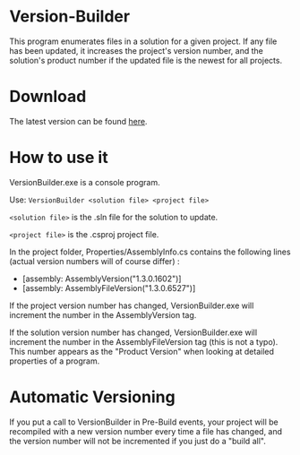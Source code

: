 # Version-Builder
This program enumerates files in a solution for a given project. If any file has been updated, it increases the project's version number, and the solution's product number if the updated file is the newest for all projects.

# Download
The latest version can be found [here](Version-Builder/Release/x64).

# How to use it
VersionBuilder.exe is a console program.

Use: `VersionBuilder <solution file> <project file>`

`<solution file>` is the .sln file for the solution to update.

`<project file>` is the .csproj project file.

In the project folder, Properties/AssemblyInfo.cs contains the following lines (actual version numbers will of course differ) :

* [assembly: AssemblyVersion("1.3.0.1602")]
* [assembly: AssemblyFileVersion("1.3.0.6527")]

If the project version number has changed, VersionBuilder.exe will increment the number in the AssemblyVersion tag.

If the solution version number has changed, VersionBuilder.exe will increment the number in the AssemblyFileVersion tag (this is not a typo). This number appears as the "Product Version" when looking at detailed properties of a program.

# Automatic Versioning

If you put a call to VersionBuilder in Pre-Build events, your project will be recompiled with a new version number every time a file has changed, and the version number will not be incremented if you just do a "build all".

